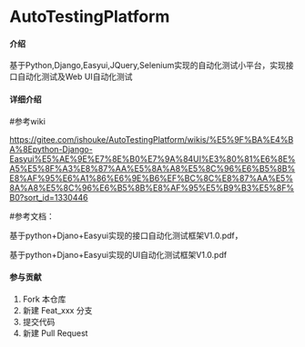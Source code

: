 # AutoTestingPlatform

#### 介绍
基于Python,Django,Easyui,JQuery,Selenium实现的自动化测试小平台，实现接口自动化测试及Web UI自动化测试

#### 详细介绍

#参考wiki

https://gitee.com/ishouke/AutoTestingPlatform/wikis/%E5%9F%BA%E4%BA%8Epython-Django-Easyui%E5%AE%9E%E7%8E%B0%E7%9A%84UI%E3%80%81%E6%8E%A5%E5%8F%A3%E8%87%AA%E5%8A%A8%E5%8C%96%E6%B5%8B%E8%AF%95%E6%A1%86%E6%9E%B6%EF%BC%8C%E8%87%AA%E5%8A%A8%E5%8C%96%E6%B5%8B%E8%AF%95%E5%B9%B3%E5%8F%B0?sort_id=1330446

#参考文档：

基于python+Djano+Easyui实现的接口自动化测试框架V1.0.pdf，

基于python+Djano+Easyui实现的UI自动化测试框架V1.0.pdf

#### 参与贡献

1. Fork 本仓库
2. 新建 Feat_xxx 分支
3. 提交代码
4. 新建 Pull Request